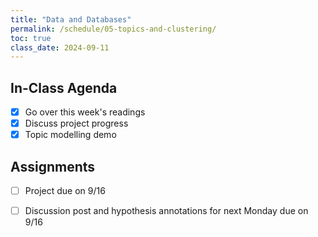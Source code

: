 ```yaml
---
title: "Data and Databases"
permalink: /schedule/05-topics-and-clustering/
toc: true
class_date: 2024-09-11
---
```


## In-Class Agenda

- [x] Go over this week's readings
- [x] Discuss project progress
- [x] Topic modelling demo

## Assignments

- [ ] Project due on 9/16
- [ ] Discussion post and hypothesis annotations for next Monday due on 9/16

